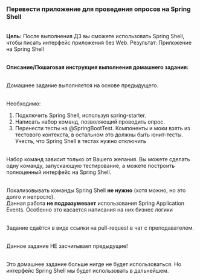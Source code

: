 ### Перевести приложение для проведения опросов на Spring Shell

\
**Цель:** После выполнения ДЗ вы сможете использовать Spring Shell, чтобы писать интерфейс приложения без Web.
Результат: Приложение на Spring Shell

\
**Описание/Пошаговая инструкция выполнения домашнего задания:**

\
Домашнее задание выполняется на основе предыдущего.

\
Необходимо:
1. Подключить Spring Shell, используя spring-starter.
2. Написать набор команд, позволяющий проводить опрос.
3. Перенести тесты на @SpringBootTest. Компоненты и моки взять из тестового контекста,
в остальном это должны быть юнит-тесты. Учесть, что Spring Shell в тестах нужно
отключить

\
Набор команд зависит только от Вашего желания. Вы можете сделать одну команду,
запускающую тестирование, а можете построить полноценный интерфейс на Spring Shell.

\
Локализовывать команды Spring Shell **не нужно** (хотя можно, но это долго и непросто).
\
Данная работа **не подразумевает** использования Spring Application Events. Особенно это
касается написания на них бизнес логики

\
Задание сдаётся в виде ссылки на pull-request в чат с преподавателем.

\
Данное задание НЕ засчитывает предыдущие!

\
Это домашнее задание больше нигде не будет использоваться. Но интерфейс Spring Shell
мы будет использовать в дальнейшем.
